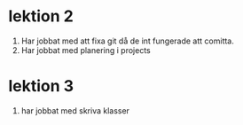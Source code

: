 # lektion 2

1. Har jobbat med att fixa git då de int fungerade att comitta.
1. Har jobbat med planering i projects

# lektion 3
1. har jobbat med skriva klasser

